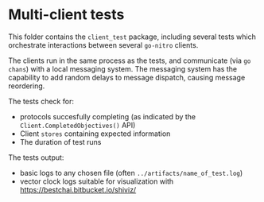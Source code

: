 # Multi-client tests

This folder contains the `client_test` package, including several tests which orchestrate interactions between several `go-nitro` clients.

The clients run in the same process as the tests, and communicate (via `go chans`) with a local messaging system. The messaging system has the capability to add random delays to message dispatch, causing message reordering.

The tests check for:

- protocols succesfully completing (as indicated by the `Client.CompletedObjectives()` API)
- Client `stores` containing expected information
- The duration of test runs

The tests output:

- basic logs to any chosen file (often `../artifacts/name_of_test.log`)
- vector clock logs suitable for visualization with https://bestchai.bitbucket.io/shiviz/

